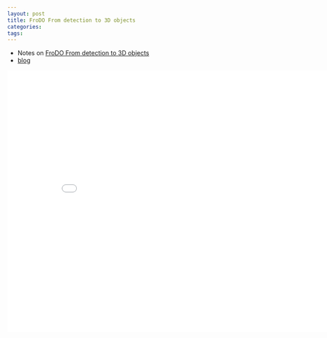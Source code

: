 ```yaml
---
layout: post
title: FroDO From detection to 3D objects
categories:
tags:
---
```


- Notes on [FroDO From detection to 3D objects](https://arxiv.org/abs/2005.05125)
- [blog](https://blog.csdn.net/qq_43310834/article/details/110307592)

<center><embed src="/pdfs/posts/FroDO From detection to 3D objects.pdf" width="850" height="600"></center>

